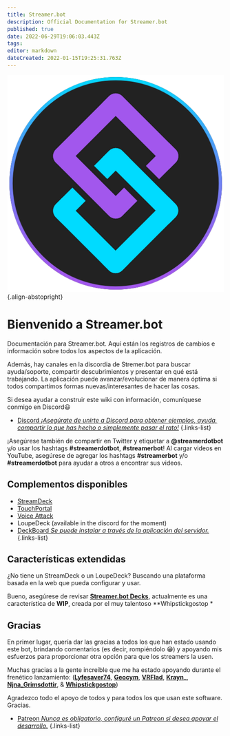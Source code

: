 ```yaml
---
title: Streamer.bot
description: Official Documentation for Streamer.bot
published: true
date: 2022-06-29T19:06:03.443Z
tags: 
editor: markdown
dateCreated: 2022-01-15T19:25:31.763Z
---
```


![streamerbot.png](/logos/streamerbot.png){.align-abstopright}

# Bienvenido a Streamer.bot

Documentación para Streamer.bot. Aquí están los registros de cambios e información sobre todos los aspectos de la aplicación.

Además, hay canales en la discordia de Stremer.bot para buscar ayuda/soporte, compartir descubrimientos y presentar en qué está trabajando. La aplicación puede avanzar/evolucionar de manera óptima si todos compartimos formas nuevas/interesantes de hacer las cosas.

Si desea ayudar a construir este wiki con información, comuníquese conmigo en Discord😃 

* [Discord *¡Asegúrate de unirte a Discord para obtener ejemplos, ayuda, compartir lo que has hecho o simplemente pasar el rato!*](https://discord.streamer.bot)
{.links-list}

¡Asegúrese también de compartir en Twitter y etiquetar a **@streamerdotbot** y/o usar los hashtags **#streamerdotbot**, **#streamerbot**! Al cargar videos en YouTube, asegúrese de agregar los hashtags **#streamerbot** y/o **#streamerdotbot** para ayudar a otros a encontrar sus videos.

## Complementos disponibles

* [StreamDeck](https://github.com/nate1280/streamdeck-Streamer.bot)
* [TouchPortal](https://www.christophecvb.com/touch-portal/plugins/streamer-bot)
* [Voice Attack](https://github.com/nate1280/voiceattack-Streamer.bot)
* LoupeDeck (available in the discord for the moment)
* [DeckBoard *Se puede instalar a través de la aplicación del servidor.*](https://github.com/rivafarabi/streamerbot-deckboard)
{.links-list}

## Características extendidas

¿No tiene un StreamDeck o un LoupeDeck? Buscando una plataforma basada en la web que pueda configurar y usar.

Bueno, asegúrese de revisar **[Streamer.bot Decks](https://streamer.bot/user/decks)**, actualmente es una característica de **WIP**, creada por el muy talentoso **Whipstickgostop *

## Gracias

En primer lugar, quería dar las gracias a todos los que han estado usando este bot, brindando comentarios (es decir, rompiéndolo 😁) y apoyando mis esfuerzos para proporcionar otra opción para que los streamers la usen.

Muchas gracias a la gente increíble que me ha estado apoyando durante el frenético lanzamiento:
(**[Lyfesaver74](https://twitch.tv/lyfesaver74)**, **[Geocym](https://twitch.tv/geocym)**, **[VRFlad](https://twitch.tv/vrflad)**, **[Krayn_](https://twitch.tv/krayn_)**, **[Njna_Grimsdottir](https://twitch.tv/njna_grimsdottir)**, & **[Whipstickgostop](https://twitch.tv/whipstickgostop)**)


Agradezco todo el apoyo de todos y para todos los que usan este software. Gracias.

* [Patreon *Nunca es obligatorio, configuré un Patreon si desea apoyar el desarrollo.*](https://patreon.com/nate1280)
{.links-list}